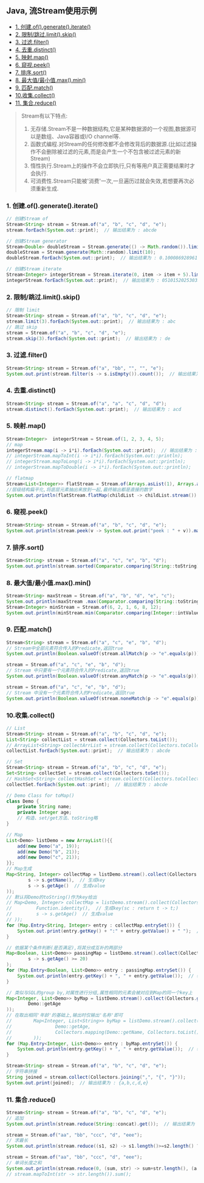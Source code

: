 <h2> Java, 流Stream使用示例 </h2>

- [1. 创建.of().generate().iterate()](#1-%E5%88%9B%E5%BB%BAofgenerateiterate)
- [2. 限制/跳过.limit().skip()](#2-%E9%99%90%E5%88%B6%E8%B7%B3%E8%BF%87limitskip)
- [3. 过滤.filter()](#3-%E8%BF%87%E6%BB%A4filter)
- [4. 去重.distinct()](#4-%E5%8E%BB%E9%87%8Ddistinct)
- [5. 映射.map()](#5-%E6%98%A0%E5%B0%84map)
- [6. 窥视.peek()](#6-%E7%AA%A5%E8%A7%86peek)
- [7. 排序.sort()](#7-%E6%8E%92%E5%BA%8Fsort)
- [8. 最大值/最小值.max().min()](#8-%E6%9C%80%E5%A4%A7%E5%80%BC%E6%9C%80%E5%B0%8F%E5%80%BCmaxmin)
- [9. 匹配.match()](#9-%E5%8C%B9%E9%85%8Dmatch)
- [10.收集.collect()](#10%E6%94%B6%E9%9B%86collect)
- [11. 集合.reduce()](#11-%E9%9B%86%E5%90%88reduce)

> Stream有以下特点:
> 1) 无存储.Stream不是一种数据结构,它是某种数据源的一个视图,数据源可以是数组、Java容器或I/O channel等.
> 2) 函数式编程.对Stream的任何修改都不会修改背后的数据源.(比如过滤操作不会删除被过滤的元素,而是会产生一个不包含被过滤元素的新Stream)
> 3) 惰性执行.Stream上的操作不会立即执行,只有等用户真正需要结果时才会执行.
> 4) 可消费性.Stream只能被'消费'一次,一旦遍历过就会失效,若想要再次必须重新生成.

### 1. 创建.of().generate().iterate()
```java
// 创建Stream of
Stream<String> stream = Stream.of("a", "b", "c", "d", "e");
stream.forEach(System.out::print);  // 输出结果为 : abcde

// 创建Stream generator
Stream<Double> doubleStream = Stream.generate(() -> Math.random()).limit(10);
doubleStream = Stream.generate(Math::random).limit(10);
doubleStream.forEach(System.out::print);  // 输出结果为 : 0.10008692896164717...

// 创建Stream iterate
Stream<Integer> integerStream = Stream.iterate(0, item -> item + 5).limit(10);
integerStream.forEach(System.out::print);  // 输出结果为 : 051015202530354045
```

### 2. 限制/跳过.limit().skip()
```java
// 限制 limit
Stream<String> stream = Stream.of("a", "b", "c", "d", "e");
stream.limit(3).forEach(System.out::print);  // 输出结果为 : abc
// 跳过 skip
stream = Stream.of("a", "b", "c", "d", "e");
stream.skip(3).forEach(System.out::print);  // 输出结果为 : de
```

### 3. 过滤.filter()
```java
Stream<String> stream = Stream.of("a", "bb", "", "", "e");
System.out.print(stream.filter(s -> s.isEmpty()).count());  // 输出结果为 : 2
```

### 4. 去重.distinct()
```java
Stream<String> stream = Stream.of("a", "a", "c", "d", "d");
stream.distinct().forEach(System.out::print);  // 输出结果为 : acd
```

### 5. 映射.map()
```java
Stream<Integer>  integerStream = Stream.of(1, 2, 3, 4, 5);
// map
integerStream.map(i -> i*i).forEach(System.out::print);  // 输出结果为 : 1491625
// integerStream.mapToInt(i -> i*i).forEach(System.out::println);
// integerStream.mapToLong(i -> i*i).forEach(System.out::println);
// integerStream.mapToDouble(i -> i*i).forEach(System.out::println);

// flatmap
Stream<List<Integer>> flatStream = Stream.of(Arrays.asList(1), Arrays.asList(2, 3), Arrays.asList(3, 5, 6));
//层级结构扁平化,将底层元素抽出来放到一起,最终输出都是直接的数字
System.out.println(flatStream.flatMap(childList -> childList.stream()).collect(Collectors.toList()));  // 输出结果为 : [1, 2, 3, 3, 5, 6]
```

### 6. 窥视.peek()
```java
Stream<String> stream = Stream.of("a", "b", "c", "d", "e");
System.out.println(stream.peek(v -> System.out.print("peek : " + v)).map(String::toUpperCase).collect(Collectors.toList()));  // 输出结果为 : abcde[A, B, C, D, E]
```

### 7. 排序.sort()
```java
Stream<String> stream = Stream.of("a", "c", "e", "b", "d");
System.out.println(stream.sorted(Comparator.comparing(String::toString)).collect(Collectors.toList()));  // 输出结果为 : [a, b, c, d, e]
```

### 8. 最大值/最小值.max().min()
```java
Stream<String> maxStream = Stream.of("a", "b", "d", "e", "c");
System.out.println(maxStream .max(Comparator.comparing(String::toString)).get());  // 输出结果为 : e
Stream<Integer> minStream = Stream.of(6, 2, 1, 6, 8, 12);
System.out.println(minStream.min(Comparator.comparing(Integer::intValue)).get());  // 输出结果为 : 1
```

### 9. 匹配.match()
```java
Stream<String> stream = Stream.of("a", "c", "e", "b", "d");
// Stream中全部元素符合传入的Predicate,返回true
System.out.println(Boolean.valueOf(stream.allMatch(p -> "e".equals(p))));  // 输出结果为 : false

stream = Stream.of("a", "c", "e", "b", "d");
// Stream 中只要有一个元素符合传入的Predicate,返回true
System.out.println(Boolean.valueOf(stream.anyMatch(p -> "e".equals(p))));  // 输出结果为 : true

stream = Stream.of("a", "c", "e", "b", "d");
// Stream 中没有一个元素符合传入的Predicate,返回true
System.out.println(Boolean.valueOf(stream.noneMatch(p -> "e".equals(p))));  // 输出结果为 : false
```

### 10.收集.collect()
```java
// List
Stream<String> stream = Stream.of("a", "b", "c", "d", "e");
List<String> collectList = stream.collect(Collectors.toList());
// ArrayList<String> collectArrList = stream.collect(Collectors.toCollection(ArrayList::new));
collectList.forEach(System.out::print);  // 输出结果为 : abcde
```
```java
// Set
Stream<String> stream = Stream.of("a", "b", "c", "d", "e");
Set<String> collectSet = stream.collect(Collectors.toSet());
// HashSet<String> collectHashSet = stream.collect(Collectors.toCollection(HashSet::new));
collectSet.forEach(System.out::print);  // 输出结果为 : abcde
```
```java
// Demo Class for toMap()
class Demo {
    private String name;
    private Integer age;
    // 构造、set/get方法、toString略
}
```
```java
// Map
List<Demo> listDemo = new ArrayList(){{
    add(new Demo("a", 19));
    add(new Demo("b", 21));
    add(new Demo("c", 21));
}};
// Map生成
Map<String, Integer> collectMap = listDemo.stream().collect(Collectors.toMap(
        s -> s.getName(),  // 生成key
        s -> s.getAge()  // 生成value
));
// 默认将Demo的toString()作为key给出
// Map<Demo, Integer> collectMap = listDemo.stream().collect(Collectors.toMap(
//         Function.identity(),  // 生成key(sc : return t -> t;)
//         s -> s.getAge()  // 生成value
// ));
for (Map.Entry<String, Integer> entry : collectMap.entrySet()) {
    System.out.print(entry.getKey() + ":" + entry.getValue() + " ");  // 输出结果为 : a:19 b:21 c:21 
}

// 依据某个条件判断(是否满足),将其分成互补的两部分
Map<Boolean, List<Demo>> passingMap = listDemo.stream().collect(Collectors.partitioningBy(
        s -> s.getAge() >= 20)
);
for (Map.Entry<Boolean, List<Demo>> entry : passingMap.entrySet()) {
    System.out.println(entry.getKey() + ", " + entry.getValue());  // 输出结果为 : false, [Demo{name='a', age=19}] \n true, [Demo{name='b', age=21}, Demo{name='c', age=21}]
}

// 类似与SQL的group by,对属性进行分组,属性相同的元素会被对应到Map的同一个key上
Map<Integer, List<Demo>> byMap = listDemo.stream().collect(Collectors.groupingBy(
        Demo::getAge
));
// 在取出相同'年龄'的基础上,输出时仅输出'名称'即可
//        Map<Integer, List<String>> byMap = listDemo.stream().collect(Collectors.groupingBy(
//                Demo::getAge,
//                Collectors.mapping(Demo::getName, Collectors.toList())
//        ));
for (Map.Entry<Integer, List<Demo>> entry : byMap.entrySet()) {
    System.out.println(entry.getKey() + ", " + entry.getValue());  // 输出结果为 : 19, [Demo{name='a', age=19}] \n 21, [Demo{name='b', age=21}, Demo{name='c', age=21}]
}
```
```java
Stream<String> stream = Stream.of("a", "b", "c", "d", "e");
// 字符串拼接
String joined = stream.collect(Collectors.joining(",", "{", "}"));
System.out.print(joined);  // 输出结果为 : {a,b,c,d,e}
```

### 11. 集合.reduce()
```java
Stream<String> stream = Stream.of("a", "b", "c", "d", "e");
// 追加
System.out.println(stream.reduce(String::concat).get());  // 输出结果为 : abcde

stream = Stream.of("aa", "bb", "ccc", "d", "eee");
// 求最长
System.out.println(stream.reduce((s1, s2) -> s1.length()>=s2.length() ? s1 : s2).get());  // 输出结果为 : ccc

stream = Stream.of("aa", "bb", "ccc", "d", "eee");
// 单词长度之和
System.out.println(stream.reduce(0, (sum, str) -> sum+str.length(), (a, b) -> a+b));  // 输出结果为 : 11
// stream.mapToInt(str -> str.length()).sum();
```
